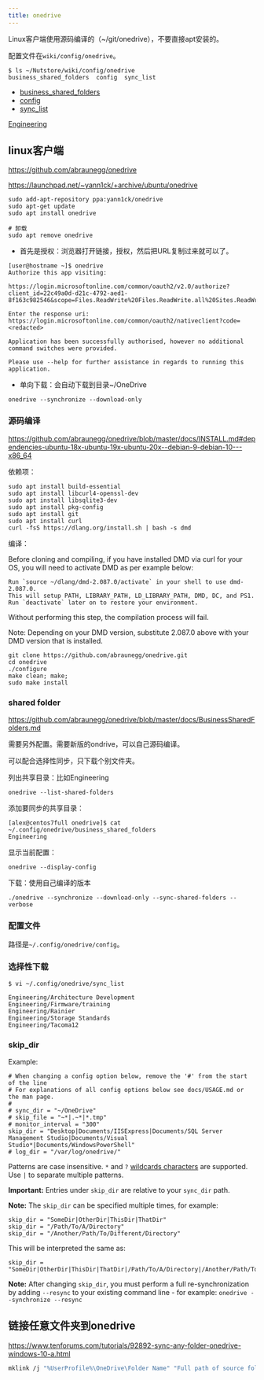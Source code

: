 ```yaml
---
title: onedrive
---
```


Linux客户端使用源码编译的（~/git/onedrive），不要直接apt安装的。

配置文件在`wiki/config/onedrive`。

```
$ ls ~/Nutstore/wiki/config/onedrive 
business_shared_folders  config  sync_list
```

- [business_shared_folders](../../config/onedrive/business_shared_folders)
- [config](../../config/onedrive/config)
- [sync_list](../../config/onedrive/sync_list)

[Engineering](https://innogrit.sharepoint.com/Shared%20Documents/Forms/AllItems.aspx?id=%2FShared%20Documents%2FEngineering&viewid=0c1b468e%2D6e4e%2D486b%2D8644%2Da6c9704b601e)

## linux客户端

https://github.com/abraunegg/onedrive

https://launchpad.net/~yann1ck/+archive/ubuntu/onedrive

```shell
sudo add-apt-repository ppa:yann1ck/onedrive
sudo apt-get update
sudo apt install onedrive

# 卸载
sudo apt remove onedrive
```

- 首先是授权：浏览器打开链接，授权，然后把URL复制过来就可以了。

```
[user@hostname ~]$ onedrive
Authorize this app visiting:

https://login.microsoftonline.com/common/oauth2/v2.0/authorize?client_id=22c49a0d-d21c-4792-aed1-8f163c982546&scope=Files.ReadWrite%20Files.ReadWrite.all%20Sites.ReadWrite.All%20offline_access&response_type=code&redirect_uri=https://login.microsoftonline.com/common/oauth2/nativeclient

Enter the response uri: https://login.microsoftonline.com/common/oauth2/nativeclient?code=<redacted>

Application has been successfully authorised, however no additional command switches were provided.

Please use --help for further assistance in regards to running this application.
```

- 单向下载：会自动下载到目录~/OneDrive

```shell
onedrive --synchronize --download-only
```

### 源码编译

https://github.com/abraunegg/onedrive/blob/master/docs/INSTALL.md#dependencies-ubuntu-18x-ubuntu-19x-ubuntu-20x--debian-9-debian-10---x86_64

依赖项：

```
sudo apt install build-essential
sudo apt install libcurl4-openssl-dev
sudo apt install libsqlite3-dev
sudo apt install pkg-config
sudo apt install git
sudo apt install curl
curl -fsS https://dlang.org/install.sh | bash -s dmd
```

编译：

Before cloning and compiling, if you have installed DMD via curl for your OS, you will need to activate DMD as per example below:

```
Run `source ~/dlang/dmd-2.087.0/activate` in your shell to use dmd-2.087.0.
This will setup PATH, LIBRARY_PATH, LD_LIBRARY_PATH, DMD, DC, and PS1.
Run `deactivate` later on to restore your environment.
```

Without performing this step, the compilation process will fail.

Note: Depending on your DMD version, substitute 2.087.0 above with your DMD version that is installed.

```
git clone https://github.com/abraunegg/onedrive.git
cd onedrive
./configure
make clean; make;
sudo make install
```

### shared folder

https://github.com/abraunegg/onedrive/blob/master/docs/BusinessSharedFolders.md

需要另外配置。需要新版的ondrive，可以自己源码编译。

可以配合选择性同步，只下载个别文件夹。

列出共享目录：比如Engineering

```
onedrive --list-shared-folders
```

添加要同步的共享目录：

```
[alex@centos7full onedrive]$ cat ~/.config/onedrive/business_shared_folders
Engineering
```

显示当前配置：

```
onedrive --display-config
```

下载：使用自己编译的版本

```
./onedrive --synchronize --download-only --sync-shared-folders --verbose
```

### 配置文件

路径是`~/.config/onedrive/config`。

### 选择性下载

```shell
$ vi ~/.config/onedrive/sync_list

Engineering/Architecture Development
Engineering/Firmware/training
Engineering/Rainier
Engineering/Storage Standards
Engineering/Tacoma12
```

### skip_dir

Example:

```
# When changing a config option below, remove the '#' from the start of the line
# For explanations of all config options below see docs/USAGE.md or the man page.
#
# sync_dir = "~/OneDrive"
# skip_file = "~*|.~*|*.tmp"
# monitor_interval = "300"
skip_dir = "Desktop|Documents/IISExpress|Documents/SQL Server Management Studio|Documents/Visual Studio*|Documents/WindowsPowerShell"
# log_dir = "/var/log/onedrive/"
```

Patterns are case insensitive. `*` and `?` [wildcards characters](https://technet.microsoft.com/en-us/library/bb490639.aspx) are supported. Use `|` to separate multiple patterns.

**Important:** Entries under `skip_dir` are relative to your `sync_dir` path.

**Note:** The `skip_dir` can be specified multiple times, for example:

```
skip_dir = "SomeDir|OtherDir|ThisDir|ThatDir"
skip_dir = "/Path/To/A/Directory"
skip_dir = "/Another/Path/To/Different/Directory"
```

This will be interpreted the same as:

```
skip_dir = "SomeDir|OtherDir|ThisDir|ThatDir|/Path/To/A/Directory|/Another/Path/To/Different/Directory"
```

**Note:** After changing `skip_dir`, you must perform a full re-synchronization by adding `--resync` to your existing command line - for example: `onedrive --synchronize --resync`

## 链接任意文件夹到onedrive

https://www.tenforums.com/tutorials/92892-sync-any-folder-onedrive-windows-10-a.html

```sh
mklink /j "%UserProfile%\OneDrive\Folder Name" "Full path of source folder"
```